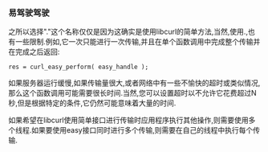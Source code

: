 
### 易驾驶驾驶

之所以选择"."这个名称仅仅是因为这确实是使用libcurl的简单方法,当然,使用.,也有一些限制.例如,它一次只能进行一次传输,并且在单个函数调用中完成整个传输并在完成之后返回:

```
res = curl_easy_perform( easy_handle );
```

如果服务器运行缓慢,如果传输量很大,或者网络中有一些不愉快的超时或类似情况,那么这个函数调用可能需要很长时间.当然,您可以设置超时以不允许它花费超过N秒,但是根据特定的条件,它仍然可能意味着大量的时间.

如果希望在libcurl使用简单接口进行传输时应用程序执行其他操作,则需要使用多个线程.如果要使用easy接口同时进行多个传输,则需要在自己的线程中执行每个传输.
